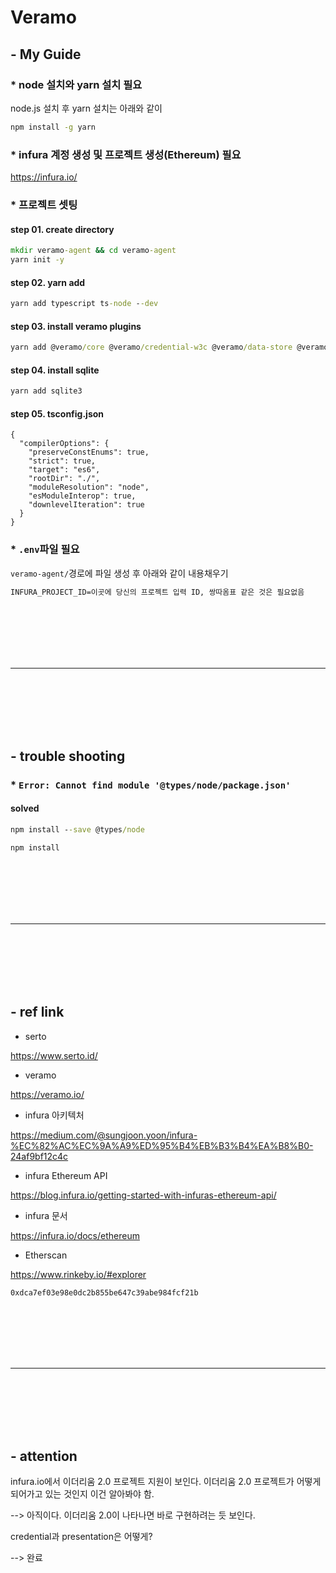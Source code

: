 # Veramo

## - My Guide

### * node 설치와 yarn 설치 필요

node.js 설치 후 yarn 설치는 아래와 같이

```cmd
npm install -g yarn
```

### * infura 계정 생성 및 프로젝트 생성(Ethereum) 필요

https://infura.io/

### * 프로젝트 셋팅

#### step 01. create directory

```cmd
mkdir veramo-agent && cd veramo-agent
yarn init -y
```

#### step 02. yarn add

```cmd
yarn add typescript ts-node --dev
```

#### step 03. install veramo plugins

```cmd
yarn add @veramo/core @veramo/credential-w3c @veramo/data-store @veramo/did-manager @veramo/did-provider-ethr @veramo/did-provider-web @veramo/did-resolver @veramo/key-manager @veramo/kms-local ethr-did-resolver web-did-resolver
```

#### step 04. install sqlite

```cmd
yarn add sqlite3
```

#### step 05. tsconfig.json

```
{
  "compilerOptions": {
    "preserveConstEnums": true,
    "strict": true,
    "target": "es6",
    "rootDir": "./",
    "moduleResolution": "node",
    "esModuleInterop": true,
    "downlevelIteration": true
  }
}
```

### * `.env`파일 필요

`veramo-agent/`경로에 파일 생성 후 아래와 같이 내용채우기

```cmd
INFURA_PROJECT_ID=이곳에 당신의 프로젝트 입력 ID, 쌍따옴표 같은 것은 필요없음
```

<br><br><br><br><br>
<hr>
<br><br><br><br><br>

## - trouble shooting

### * `Error: Cannot find module '@types/node/package.json'`

#### solved

```cmd
npm install --save @types/node
```
```cmd
npm install
```

<br><br><br><br><br>
<hr>
<br><br><br><br><br>

## - ref link

 - serto

https://www.serto.id/

 - veramo

https://veramo.io/

 - infura 아키텍처

https://medium.com/@sungjoon.yoon/infura-%EC%82%AC%EC%9A%A9%ED%95%B4%EB%B3%B4%EA%B8%B0-24af9bf12c4c

 - infura Ethereum API

https://blog.infura.io/getting-started-with-infuras-ethereum-api/

 - infura 문서

https://infura.io/docs/ethereum

 - Etherscan
 
 https://www.rinkeby.io/#explorer

`0xdca7ef03e98e0dc2b855be647c39abe984fcf21b`

<br><br><br><br><br>
<hr>
<br><br><br><br><br>

## - attention

infura.io에서 이더리움 2.0 프로젝트 지원이 보인다. 이더리움 2.0 프로젝트가 어떻게 되어가고 있는 것인지 이건 알아봐야 함.

 --> 아직이다. 이더리움 2.0이 나타나면 바로 구현하려는 듯 보인다.

credential과 presentation은 어떻게?

 --> 완료